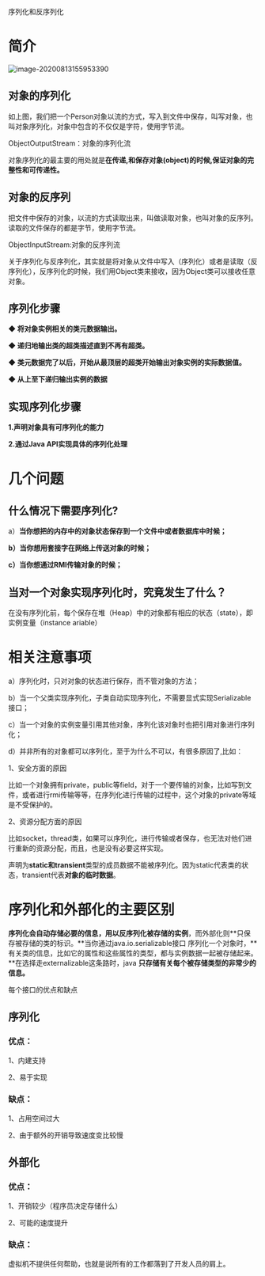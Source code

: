 序列化和反序列化

# 简介



![image-20200813155953390](E:%5C%E6%8A%80%E6%9C%AF%E5%B8%96%E5%AD%90%5C%E7%AC%94%E8%AE%B0%5C%E5%9F%BA%E7%A1%80%5C%E5%BA%8F%E5%88%97%E5%8C%96%E4%B8%8E%E5%8F%8D%E5%BA%8F%E5%88%97%E5%8C%96%5C20200813155953.png)

## **对象的序列化**

如上图，我们把一个Person对象以流的方式，写入到文件中保存，叫写对象，也叫对象序列化，对象中包含的不仅仅是字符，使用字节流。

ObjectOutputStream：对象的序列化流

对象序列化的最主要的用处就是**在传递,和保存对象(object)的时候,保证对象的完整性和可传递性。**

## **对象的反序列**

把文件中保存的对象，以流的方式读取出来，叫做读取对象，也叫对象的反序列。读取的文件保存的都是字节，使用字节流。

ObjectInputStream:对象的反序列流

关于序列化与反序列化，其实就是将对象从文件中写入（序列化）或者是读取（反序列化），反序列化的时候，我们用Object类来接收，因为Object类可以接收任意对象。



## **序列化步骤**

**◆ 将对象实例相关的类元数据输出。**

**◆ 递归地输出类的超类描述直到不再有超类。**

**◆ 类元数据完了以后，开始从最顶层的超类开始输出对象实例的实际数据值。**

**◆ 从上至下递归输出实例的数据**



## 实现序列化步骤

**1.声明对象具有可序列化的能力**

**2.通过Java API实现具体的序列化处理**



# 几个问题



## 什么情况下需要序列化?

a）**当你想把的内存中的对象状态保存到一个文件中或者数据库中时候；**

**b）当你想用套接字在网络上传送对象的时候；**

**c）当你想通过RMI传输对象的时候；**



## 当对一个对象实现序列化时，究竟发生了什么？

在没有序列化前，每个保存在堆（Heap）中的对象都有相应的状态（state），即实例变量（instance ariable）



# 相关注意事项



a）序列化时，只对对象的状态进行保存，而不管对象的方法；

b）当一个父类实现序列化，子类自动实现序列化，不需要显式实现Serializable接口；

c）当一个对象的实例变量引用其他对象，序列化该对象时也把引用对象进行序列化；

d）并非所有的对象都可以序列化，至于为什么不可以，有很多原因了,比如：

1、安全方面的原因

比如一个对象拥有private，public等field，对于一个要传输的对象，比如写到文件，或者进行rmi传输等等，在序列化进行传输的过程中，这个对象的private等域是不受保护的。

2、资源分配方面的原因

比如socket，thread类，如果可以序列化，进行传输或者保存，也无法对他们进行重新的资源分配，而且，也是没有必要这样实现。

声明为**static和transient**类型的成员数据不能被序列化。因为static代表类的状态，transient代表**对象的临时数据**。



# 序列化和外部化的主要区别

**序列化会自动存储必要的信息，用以反序列化被存储的实例**，而外部化则**只保存被存储的类的标识。**当你通过java.io.serializable接口 序列化一个对象时，**有关类的信息，比如它的属性和这些属性的类型，都与实例数据一起被存储起来。**在选择走externalizable这条路时，java **只存储有关每个被存储类型的非常少的信息。**

每个接口的优点和缺点

## 序列化

### 优点：

1、内建支持

2、易于实现

### 缺点：

1、占用空间过大

2、由于额外的开销导致速度变比较慢

## 外部化

### 优点：

1、开销较少（程序员决定存储什么）

2、可能的速度提升

### 缺点：

虚拟机不提供任何帮助，也就是说所有的工作都落到了开发人员的肩上。